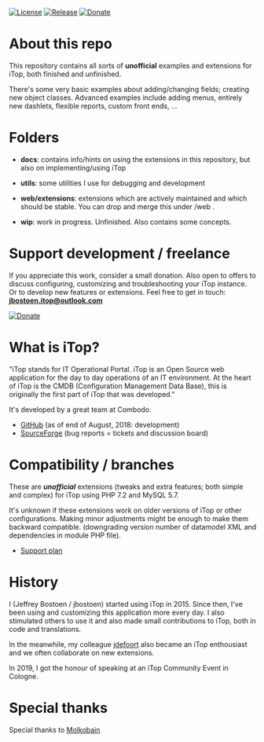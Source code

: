 
[![License](https://img.shields.io/github/license/jbostoen/iTop-custom-extensions)](https://github.com/jbostoen/iTop-custom-extensions/blob/master/license.md)
[![Release](https://img.shields.io/github/release/jbostoen/iTop-custom-extensions)](https://github.com/jbostoen/iTop-custom-extensions/releases)
[![Donate](https://img.shields.io/badge/Donate-PayPal-green.svg)](https://www.paypal.me/jbostoen)

# About this repo
This repository contains all sorts of **unofficial** examples and extensions for iTop, both finished and unfinished.

There's some very basic examples about adding/changing fields; creating new object classes. 
Advanced examples include adding menus, entirely new dashlets, flexible reports, custom front ends, ...


# Folders
- **docs**: contains info/hints on using the extensions in this repository, but also on implementing/using iTop
- **utils**: some utilities I use for debugging and development
- **web/extensions**: extensions which are actively maintained and which should be stable. You can drop and merge this under <iTop folder>/web .

- **wip**: work in progress. Unfinished. Also contains some concepts.


# Support development / freelance
If you appreciate this work, consider a small donation.
Also open to offers to discuss configuring, customizing and troubleshooting your iTop instance. 
Or to develop new features or extensions.
Feel free to get in touch: **jbostoen.itop@outlook.com**

[![Donate](https://img.shields.io/badge/Donate-PayPal-green.svg)](https://www.paypal.me/jbostoen)


# What is iTop?
"iTop stands for IT Operational Portal. iTop is an Open Source web application for the day to day operations of an IT environment. At the heart of iTop is the CMDB (Configuration Management Data Base), this is originally the first part of iTop that was developed." 

It's developed by a great team at Combodo.
- [GitHub](https://github.com/Combodo/iTop) (as of end of August, 2018: development)
- [SourceForge](https://sourceforge.net/p/itop/discussion/) (bug reports = tickets and discussion board)


# Compatibility / branches
These are ***unofficial*** extensions (tweaks and extra features; both simple and complex) for iTop using PHP 7.2 and MySQL 5.7.

It's unknown if these extensions work on older versions of iTop or other configurations.
Making minor adjustments might be enough to make them backward compatible. (downgrading version number of datamodel XML and dependencies in module PHP file).

* [Support plan](https://github.com/jbostoen/iTop-custom-extensions/blob/master/docs/support%20plan.md)


# History
I (Jeffrey Bostoen / jbostoen) started using iTop in 2015. Since then, I've been using and customizing this application more every day. 
I also stimulated others to use it and also made small contributions to iTop, both in code and translations.

In the meanwhile, my colleague [jdefoort](https://github.com/jdefoort) also became an iTop enthousiast and we often collaborate on new extensions.

In 2019, I got the honour of speaking at an iTop Community Event in Cologne.


# Special thanks
Special thanks to [Molkobain](https://github.com/Molkobain)
